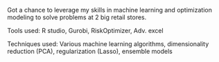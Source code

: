 Got a chance to leverage my skills in machine learning and optimization modeling to solve problems at 2 big retail stores.

Tools used: R studio, Gurobi, RiskOptimizer, Adv. excel

Techniques used: Various machine learning algorithms, dimensionality reduction (PCA), regularization (Lasso), ensemble models
